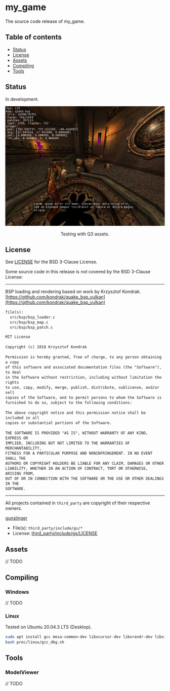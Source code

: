 # my_game

The source code release of my_game.

## Table of contents

- [Status](#Status)
- [License](#License)
- [Assets](#Assets)
- [Compiling](#Compiling)
- [Tools](#Tools)

## Status

In development.

![game screenshot](/docs/screenshots/game_2022-01-05.png)

<p align="center">Testing with Q3 assets.</p>

## License

See [LICENSE](LICENSE) for the BSD 3-Clause License.

Some source code in this release is not covered by the BSD 3-Clause License:

---

BSP loading and rendering based on work by Krzysztof Kondrak.
[https://github.com/kondrak/quake_bsp_vulkan](https://github.com/kondrak/quake_bsp_vulkan)

```
file(s):
  src/bsp/bsp_loader.c
  src/bsp/bsp_map.c
  src/bsp/bsp_patch.c
```

```
MIT License

Copyright (c) 2018 Krzysztof Kondrak

Permission is hereby granted, free of charge, to any person obtaining a copy
of this software and associated documentation files (the "Software"), to deal
in the Software without restriction, including without limitation the rights
to use, copy, modify, merge, publish, distribute, sublicense, and/or sell
copies of the Software, and to permit persons to whom the Software is
furnished to do so, subject to the following conditions:

The above copyright notice and this permission notice shall be included in all
copies or substantial portions of the Software.

THE SOFTWARE IS PROVIDED "AS IS", WITHOUT WARRANTY OF ANY KIND, EXPRESS OR
IMPLIED, INCLUDING BUT NOT LIMITED TO THE WARRANTIES OF MERCHANTABILITY,
FITNESS FOR A PARTICULAR PURPOSE AND NONINFRINGEMENT. IN NO EVENT SHALL THE
AUTHORS OR COPYRIGHT HOLDERS BE LIABLE FOR ANY CLAIM, DAMAGES OR OTHER
LIABILITY, WHETHER IN AN ACTION OF CONTRACT, TORT OR OTHERWISE, ARISING FROM,
OUT OF OR IN CONNECTION WITH THE SOFTWARE OR THE USE OR OTHER DEALINGS IN THE
SOFTWARE.
```

---

All projects contained in `third_party` are copyright of their respective owners.

[gunslinger](https://github.com/MrFrenik/gunslinger)

- File(s): `third_party/include/gs/*`
- License: [third_party/include/gs/LICENSE](third_party/include/gs/LICENSE)

## Assets

// TODO

## Compiling

### Windows

// TODO

### Linux

Tested on Ubuntu 20.04.3 LTS (Desktop).

```sh
sudo apt install gcc mesa-common-dev libxcursor-dev libxrandr-dev libxinerama-dev libxi-dev
bash proc/linux/gcc_dbg.sh
```

## Tools

### ModelViewer

// TODO
